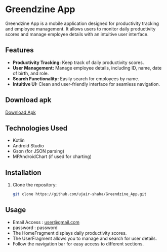 # Greendzine App

Greendzine App is a mobile application designed for productivity tracking and employee management. It allows users to monitor daily productivity scores and manage employee details with an intuitive user interface.

## Features

- **Productivity Tracking:** Keep track of daily productivity scores.
- **User Management:** Manage employee details, including ID, name, date of birth, and role.
- **Search Functionality:** Easily search for employees by name.
- **Intuitive UI:** Clean and user-friendly interface for seamless navigation.

## Download apk
[Download Apk](https://github.com/UJAIR-SHAHA/greendzine_app/releases/download/v.1.1/greendzine.apk)


## Technologies Used

- Kotlin
- Android Studio
- Gson (for JSON parsing)
- MPAndroidChart (if used for charting)

## Installation

1. Clone the repository:

   ```bash
   git clone https://github.com/ujair-shaha/Greendzine_App.git

## Usage
- Email Access : user@gmail.com
- password : password
- The HomeFragment displays daily productivity scores.
- The UserFragment allows you to manage and search for user details.
- Follow the navigation bar for easy access to different sections.

